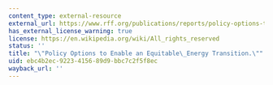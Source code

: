 ```yaml
---
content_type: external-resource
external_url: https://www.rff.org/publications/reports/policy-options-to-enable-an-equitable-energy-transition/
has_external_license_warning: true
license: https://en.wikipedia.org/wiki/All_rights_reserved
status: ''
title: "\"Policy Options to Enable an Equitable\_Energy Transition.\""
uid: ebc4b2ec-9223-4156-89d9-bbc7c2f5f8ec
wayback_url: ''
---
```


